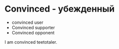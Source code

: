 # Convinced - убежденный




- convinced user
- Convinced supporter
- Convinced opponent

I am convinced teetotaler.